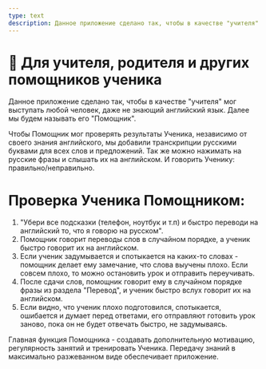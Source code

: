 ```yaml
---
type: text
description: Данное приложение сделано так, чтобы в качестве "учителя" мог выступать любой человек, даже не знающий английский язык. Далее мы будем называть его "Помощник".
---
```


# 🤼 Для учителя, родителя и других помощников ученика

Данное приложение сделано так, чтобы в качестве "учителя" мог выступать любой человек, даже не знающий английский язык. Далее мы будем называть его "Помощник".

Чтобы Помощник мог проверять результаты Ученика, независимо от своего знания английского, мы добавили транскрипции русскими буквами для всех слов и предложений. Так же можно нажимать на русские фразы и слышать их на английском. И говорить Ученику: правильно/неправильно.

# Проверка Ученика Помощником:

1. "Убери все подсказки (телефон, ноутбук и т.п) и быстро переводи на английский то, что я говорю на русском".
2. Помощник говорит переводы слов в случайном порядке, а ученик быстро говорит их на английском.
3. Если ученик задумывается и спотыкается на каких-то словах - помощник делает ему замечание, что слова выучены плохо. Если совсем плохо, то можно остановить урок и отправить переучивать.
4. После сдачи слов, помощник говорит ему в случайном порядке фразы из раздела "Перевод", и ученик быстро вслух говорит их на английском.
5. Если видно, что ученик плохо подготовился, спотыкается, ошибается и думает перед ответами, его отправляют готовить урок заново, пока он не будет отвечать быстро, не задумываясь.

Главная функция Помощника - создавать дополнительную мотивацию, регулярность занятий и тренировать Ученика. Передачу знаний в максимально разжеванном виде обеспечивает приложение.

